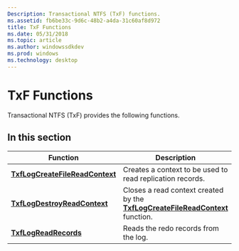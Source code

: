 ```yaml
---
Description: Transactional NTFS (TxF) functions.
ms.assetid: fb6be33c-9d6c-48b2-a4da-31c60af8d972
title: TxF Functions
ms.date: 05/31/2018
ms.topic: article
ms.author: windowssdkdev
ms.prod: windows
ms.technology: desktop
---
```


# TxF Functions

Transactional NTFS (TxF) provides the following functions.

## In this section



| Function                                                                      | Description                                                                                                                  |
|-------------------------------------------------------------------------------|------------------------------------------------------------------------------------------------------------------------------|
| [**TxfLogCreateFileReadContext**](/windows/win32/TxfW32/nf-txfw32-txflogcreatefilereadcontext?branch=master)<br/> | Creates a context to be used to read replication records.<br/>                                                         |
| [**TxfLogDestroyReadContext**](/windows/win32/TxfW32/nf-txfw32-txflogdestroyreadcontext?branch=master)<br/>       | Closes a read context created by the [**TxfLogCreateFileReadContext**](/windows/win32/TxfW32/nf-txfw32-txflogcreatefilereadcontext?branch=master) function.<br/> |
| [**TxfLogReadRecords**](/windows/win32/TxfW32/nf-txfw32-txflogreadrecords?branch=master)<br/>                     | Reads the redo records from the log.<br/>                                                                              |



 

 

 




